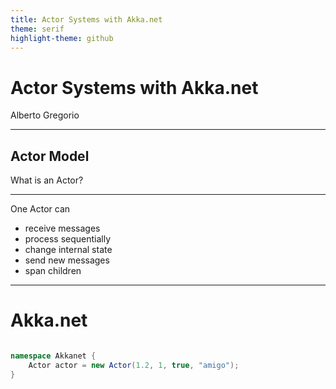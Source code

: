 ```yaml
---
title: Actor Systems with Akka.net
theme: serif
highlight-theme: github
---
```


# Actor Systems with Akka.net

Alberto Gregorio

---

## Actor Model

What is an Actor?

----

One Actor can

- receive messages
- process sequentially
- change internal state
- send new messages
- span children

---


# Akka.net

```csharp

namespace Akkanet {
    Actor actor = new Actor(1.2, 1, true, "amigo");
}

```